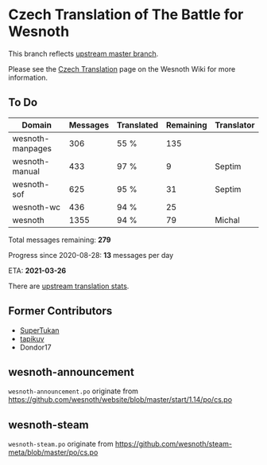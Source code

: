 # Czech Translation of The Battle for Wesnoth

This branch reflects [upstream master branch](https://github.com/wesnoth/wesnoth/tree/master).

Please see the [Czech Translation](https://wiki.wesnoth.org/CzechTranslation) page on the Wesnoth Wiki for more information.
## To Do

Domain | Messages | Translated | Remaining | Translator
------ | -------- | ---------- | --------- | ----------
wesnoth-manpages | 306 | 55 % | 135 |
wesnoth-manual | 433 | 97 % | 9 | Septim
wesnoth-sof | 625 | 95 % | 31 | Septim
wesnoth-wc | 436 | 94 % | 25 |
wesnoth | 1355 | 94 % | 79 | Michal

Total messages remaining: **279**

Progress since 2020-08-28: **13** messages per day

ETA: **2021-03-26**

There are [upstream translation stats](https://www.wesnoth.org/gettext/?view=langs&version=master&lang=cs).

## Former Contributors
- [SuperTukan](https://github.com/SuperTukan)
- [tapikuv](https://github.com/tapikuv)
- Dondor17

## wesnoth-announcement
`wesnoth-announcement.po` originate from https://github.com/wesnoth/website/blob/master/start/1.14/po/cs.po

## wesnoth-steam
`wesnoth-steam.po` originate from https://github.com/wesnoth/steam-meta/blob/master/po/cs.po
